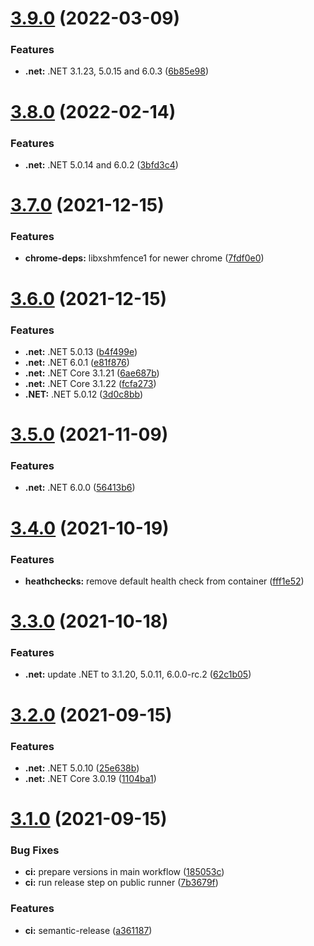 # [3.9.0](https://github.com/sitkoru/dotnet-docker/compare/v3.8.0...v3.9.0) (2022-03-09)


### Features

* **.net:** .NET 3.1.23, 5.0.15 and 6.0.3 ([6b85e98](https://github.com/sitkoru/dotnet-docker/commit/6b85e980a378109b292bb4156a8b94aba30ef8c0))

# [3.8.0](https://github.com/sitkoru/dotnet-docker/compare/v3.7.0...v3.8.0) (2022-02-14)


### Features

* **.net:** .NET 5.0.14 and 6.0.2 ([3bfd3c4](https://github.com/sitkoru/dotnet-docker/commit/3bfd3c40edfb9f93b7cde8d5e2b4055d57c77d00))

# [3.7.0](https://github.com/sitkoru/dotnet-docker/compare/v3.6.0...v3.7.0) (2021-12-15)


### Features

* **chrome-deps:** libxshmfence1 for newer chrome ([7fdf0e0](https://github.com/sitkoru/dotnet-docker/commit/7fdf0e0e7252024c229acd5ef689edab2d674daa))

# [3.6.0](https://github.com/sitkoru/dotnet-docker/compare/v3.5.0...v3.6.0) (2021-12-15)


### Features

* **.net:** .NET 5.0.13 ([b4f499e](https://github.com/sitkoru/dotnet-docker/commit/b4f499efcd12a5a5226b134f219291026015c6df))
* **.net:** .NET 6.0.1 ([e81f876](https://github.com/sitkoru/dotnet-docker/commit/e81f876451606bf678136acccd089e4b3a641842))
* **.net:** .NET Core 3.1.21 ([6ae687b](https://github.com/sitkoru/dotnet-docker/commit/6ae687b8e9169f1d02cff711619bda98d7a8244b))
* **.net:** .NET Core 3.1.22 ([fcfa273](https://github.com/sitkoru/dotnet-docker/commit/fcfa2739073172923f450b95d48adc1b07a32217))
* **.NET:** .NET 5.0.12 ([3d0c8bb](https://github.com/sitkoru/dotnet-docker/commit/3d0c8bb2b0aacd0a08a4d4facda695c9ca25324f))

# [3.5.0](https://github.com/sitkoru/dotnet-docker/compare/v3.4.0...v3.5.0) (2021-11-09)


### Features

* **.net:** .NET 6.0.0 ([56413b6](https://github.com/sitkoru/dotnet-docker/commit/56413b60c435f397666d5e4f3167ff4284e53435))

# [3.4.0](https://github.com/sitkoru/dotnet-docker/compare/v3.3.0...v3.4.0) (2021-10-19)


### Features

* **heathchecks:** remove default health check from container ([fff1e52](https://github.com/sitkoru/dotnet-docker/commit/fff1e5299b19379b58449dfadf3adda35565d6ae))

# [3.3.0](https://github.com/sitkoru/dotnet-docker/compare/v3.2.0...v3.3.0) (2021-10-18)


### Features

* **.net:** update .NET to 3.1.20, 5.0.11, 6.0.0-rc.2 ([62c1b05](https://github.com/sitkoru/dotnet-docker/commit/62c1b054ee77ff0815696686970cd7a7334c25d3))

# [3.2.0](https://github.com/sitkoru/dotnet-docker/compare/v3.1.0...v3.2.0) (2021-09-15)


### Features

* **.net:** .NET 5.0.10 ([25e638b](https://github.com/sitkoru/dotnet-docker/commit/25e638b4c3b4bd955e73344fb37cedd7f18a8d2b))
* **.net:** .NET Core 3.0.19 ([1104ba1](https://github.com/sitkoru/dotnet-docker/commit/1104ba105beb6e56be453f68bbcc99ba68ea6154))

# [3.1.0](https://github.com/sitkoru/dotnet-docker/compare/v3.0.0...v3.1.0) (2021-09-15)


### Bug Fixes

* **ci:** prepare versions in main workflow ([185053c](https://github.com/sitkoru/dotnet-docker/commit/185053ca9637f65ecd5fdd6ceddf09a01e7d5779))
* **ci:** run release step on public runner ([7b3679f](https://github.com/sitkoru/dotnet-docker/commit/7b3679f510756e11f9078cf0ef486bffbe4e47b4))


### Features

* **ci:** semantic-release ([a361187](https://github.com/sitkoru/dotnet-docker/commit/a3611878fdd000e1ea7d9fbed0aa286125799647))
